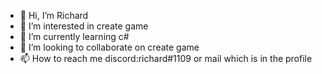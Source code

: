 - 👋 Hi, I’m Richard
- 👀 I’m interested in create game
- 🌱 I’m currently learning c#
- 💞️ I’m looking to collaborate on create game
- 📫 How to reach me discord:richard#1109 or mail which is in the profile
<!---
richardkometa/richardkometa is a ✨ special ✨ repository because its `README.md` (this file) appears on your GitHub profile.
You can click the Preview link to take a look at your changes.
--->
